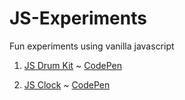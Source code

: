 # JS-Experiments
Fun experiments using vanilla javascript

1. [JS Drum Kit](http://avclark.com/js-experiments/js-drum-kit/) ~ [CodePen](https://codepen.io/avclark/pen/YQxRzm)

2. [JS Clock](http://avclark.com/js-experiments/js-clock/) ~ [CodePen](https://codepen.io/avclark/pen/EXvORz)